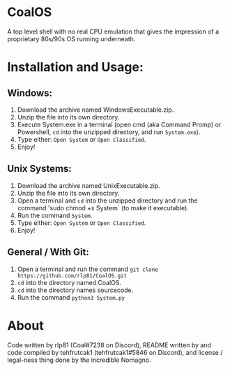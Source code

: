 # CoalOS
A top level shell with no real CPU emulation that gives the impression of a proprietary 80s/90s OS running underneath.
# Installation and Usage:
## Windows:
1. Download the archive named WindowsExecutable.zip.
2. Unzip the file into its own directory.
3. Execute System.exe in a terminal (open cmd (aka Command Promp) or Powershell, `cd` into the unzipped directory, and run `System.exe`).
4. Type either: `Open System` or `Open Classified`.
5. Enjoy!
## Unix Systems:
1. Download the archive named UnixExecutable.zip.
2. Unzip the file into its own directory.
3. Open a terminal and `cd` into the unzipped directory and run the command 'sudo chmod +x System` (to make it executable).
5. Run the command `System`.
6. Type either: `Open System` or `Open Classified`.
7. Enjoy!
## General / With Git:
1. Open a terminal and run the command `git clone https://github.com/rlp81/CoalOS.git`
2. `cd` into the directory named CoalOS.
3. `cd` into the directory names sourcecode.
4. Run the command `python3 System.py`

# About
Code written by rlp81 (Coal#7238 on Discord), README written by and code compiled by tehfrutcak1 (tehfrutcak1#5846 on Discord), and license / legal-ness thing done by the incredible Nomagno.
